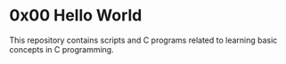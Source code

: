 # 0x00 Hello World

This repository contains scripts and C programs related to learning basic concepts in C programming.
